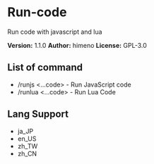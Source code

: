 # Run-code

Run code with javascript and lua

**Version:** 1.1.0
**Author:** himeno
**License:** GPL-3.0

## List of command

-   /runjs <...code> - Run JavaScript code
-   /runlua <...code> - Run Lua Code

## Lang Support

-   ja_JP
-   en_US
-   zh_TW
-   zh_CN
